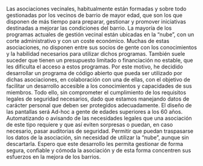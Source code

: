 Las asociaciones vecinales, habitualmente están formadas y sobre todo gestionadas por los vecinos de barrio de mayor edad, que son los que disponen de más tiempo para preparar, gestionar y promover iniciativas destinadas a mejorar las condiciones del barrio.
La mayoría de los programas actuales de gestión vecinal están ubicadas en la “nube”, con un corte administrativo y con un coste económico. Muchas de estas asociaciones, no disponen entre sus socios de gente con los conocimientos y la habilidad necesarios para utilizar dichos programas. También suele suceder que tienen un presupuesto limitado o financiación no estable, que les dificulta el acceso a estos programas.
Por este motivo, he decidido desarrollar un programa de código abierto que pueda ser utilizado por dichas asociaciones, en colaboración con una de ellas, con el objetivo de facilitar un desarrollo accesible a los conocimientos y capacidades de sus miembros. Todo ello, sin comprometer el cumplimiento de los requisitos legales de seguridad necesarios, dado que estamos manejando datos de carácter personal que deben ser protegidos adecuadamente.
El diseño de las pantallas será Ad-hoc a gente de edades superiores a los 60 años. Automatizando o avisando de las necesidades legales que una asociación de este tipo requiere y que así eviten sorpresas o puedan, en caso necesario, pasar auditorias de seguridad. Permitir que puedan traspasarse los datos de la asociación, sin necesidad de utilizar la “nube”, aunque sin descartarla.
Espero que este desarrollo les permita gestionar de forma segura, confiable y cómoda la asociación y de esta forma concentren sus esfuerzos en la mejora de los barrios.
